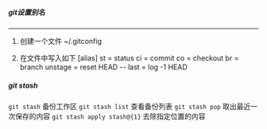 ##### git设置别名
-----
1. 创建一个文件  ~/.gitconfig

2. 在文件中写入如下
[alias]
    st = status
    ci = commit
    co = checkout
    br = branch
    unstage = reset HEAD --
    last = log -1 HEAD

##### git stash
`git stash`  备份工作区
`git stash list` 查看备份列表
`git stash pop` 取出最近一次保存的内容
`git stash apply stash@{1}` 去除指定位置的内容

